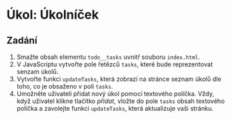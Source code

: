 # Úkol: Úkolníček

## Zadání

1. Smažte obsah elementu `todo__tasks` uvnitř souboru `index.html`.
1. V JavaScriptu vytvořte pole řetězců `tasks`, které bude reprezentovat senzam úkolů.
1. Vytvořte funkci `updateTasks`, která zobrazí na stránce seznam úkolů dle toho, co je obsaženo v poli `tasks`.
1. Umožněte uživateli přidat nový úkol pomocí textového políčka. Vždy, když uživatel klikne tlačítko <i>přidat</i>, vložte do pole `tasks` obsah textového políčka a zavolejte funkci `updateTasks`, která aktualizuje vaši stránku.
